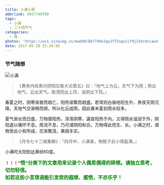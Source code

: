 ```yaml
---
title: 小满小思
abbrlink: 9927749700
tags:
  - 小满
  - 二十四节气
categories:
  - 悟
photos: 'https://ws1.sinaimg.cn/mw690/8bf740e1gw1f72ngv2if9j21hc0xcaw3.jpg'
date: 2017-05-20 22:34:56
---
```


### 节气随想
![小满](https://ws1.sinaimg.cn/mw690/8bf740e1gw1f72ngv2if9j21hc0xcaw3.jpg)

>《黄帝内经素问阴阳应象大论第五》曰：『地气上为云，天气下为雨；雨出地气，云出天气。故清阳出上窍，浊阴出下窍。』  

春夏之时，阴寒渐衰而趋亡，阳热渐繁而趋盛。若常则白昼地阳生升，黑夜天阴沉降，天地气交渐畅而频，所以化云成雨，因此春末夏初雨水较多。  

夏气渐长而日盛，万物感阳热，涤荡阴寒，遍宣阳热于内，又得雨水滋润于外，阴阳遂以循环不息。周流不息，乃可谓阴阳和合。万物得此而生、长。小满之时，谓物至此小有所成，花渐繁茂，果趋丰实。  

>《月令七十二候集解》：『四月中，小满者，物致于此小得盈满。』  

小满时太阳到达黄经60度。  


**<font color=red>！！！</font><font color=green face=微软雅黑 size=3>“悟”分类下的文章用来记录个人偶思偶得的碎想。请独立思考，切勿轻信。  
如若这些小言琐语能引发您的遐想、感悟，不亦乐乎！</font>**